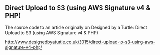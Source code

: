 ## Direct Upload to S3 (using AWS Signature v4 & PHP)

The source code to an article originally on Designed by a Turtle: Direct Upload to S3 (using AWS Signature v4 & PHP)

http://www.designedbyaturtle.co.uk/2015/direct-upload-to-s3-using-aws-signature-v4-php/
